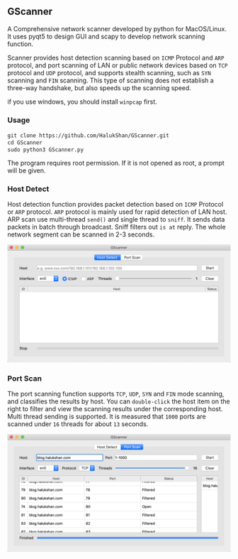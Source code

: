 ## GScanner
A Comprehensive network scanner developed by python for MacOS/Linux.
 It uses pyqt5 to design GUI and scapy to develop network scanning function. 
 
 Scanner provides host detection scanning based on `ICMP` Protocol and `ARP`
 protocol, and port scanning of LAN or public network
 devices based on `TCP` protocol and `UDP` protocol, and supports stealth 
 scanning, such as `SYN` scanning and `FIN` scanning. This type of scanning 
 does not establish a three-way handshake, but also speeds up the scanning 
 speed.
 
 if you use windows, you should install `winpcap` first.

### Usage
```
git clone https://github.com/HalukShan/GScanner.git
cd GScanner
sudo python3 GScanner.py
```
The program requires root permission. If it is not opened as root, 
a prompt will be given.

### Host Detect
Host detection function provides packet detection based on `ICMP` Protocol 
or `ARP` protocol. `ARP` protocol is mainly used for rapid detection of LAN host.
 ARP scan use multi-thread `send()` and single thread to `sniff`.
  It sends data packets in batch through broadcast. Sniff filters out `is at`
   reply. The whole network segment can be scanned in 2-3 seconds.
   
![](https://github.com/HalukShan/GScanner/blob/master/Img/gs1.jpg)

### Port Scan
The port scanning function supports `TCP`, `UDP`, `SYN` and `FIN` mode 
scanning, and classifies the results by host. 
You can `double-click` the host item on the right to filter and view the 
scanning results under the corresponding host. Multi thread sending is 
supported. It is measured that `1000` ports are scanned under `16` threads 
for about `13` seconds.

![](https://github.com/HalukShan/GScanner/blob/master/Img/gs2.jpg)
